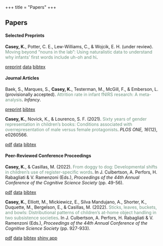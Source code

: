 +++
title = "Papers"
+++

## Papers

#### Selected Preprints
**Casey, K.**, Potter, C. E., Lew-Williams, C., & Wojcik, E. H. (under review). <span style="color:#6f9580">Moving beyond “nouns in the lab”: Using naturalistic data to understand why infants’ first words include uh-oh and hi</span>.

<a href="https://psyarxiv.com/xbyr3/" class="button" target="_blank">preprint</a>
<a href="https://osf.io/tdbqn/" class="button" target="_blank"> data</a> 
<a href="/bibtex/casey2021moving.bib/" class="button" download="casey2021moving.bib">bibtex</a>

#### Journal Articles

Baek, S., Marques, S., **Casey, K.**, Testerman, M., McGill, F., & Emberson, L. (provisionally accepted). <span style="color:#6f9580">Attrition rate in infant fNIRS research: A meta-analysis</span>. _Infancy_.

<a href="https://www.biorxiv.org/content/10.1101/2021.06.15.448526v1.abstract" class="button" target="_blank">preprint</a>
<a href="/bibtex/baek2021attrition.bib/" class="button" download="baek2021attrition.bib">bibtex</a>

**Casey, K.**, Novick, K., & Lourenco, S. F. (2021). <span style="color:#6f9580">Sixty years of gender representation in children’s books: Conditions associated with overrepresentation of male versus female protagonists</span>. _PLOS ONE, 16_(12), e0260566.

<a href="/papers/casey2021sixty.pdf" class="button" target="_blank">pdf</a> <a href="https://osf.io/97gfk/" class="button" target="_blank">data</a> 
<a href="/bibtex/casey2021sixty.bib/" class="button" download="casey2021sixty.bib">bibtex</a>

#### Peer-Reviewed Conference Proceedings

**Casey, K.**, & Casillas, M. (2022). <span style="color:#6f9580">From doggy to dog: Developmental shifts in children’s use of register-specific words</span>. In J. Culbertson, A. Perfors, H. Rabagliati & V. Ramenzoni (Eds.), _Proceedings of the 44th Annual Conference of the Cognitive Science Society_ (pp. 49-56).

<a href="/papers/casey2022doggy.pdf" class="button" target="_blank">pdf</a>
<a href="https://github.com/kennedycasey/RegisterShift" class="button" target="_blank">data</a> 
<a href="/bibtex/casey2022doggy.bib/" class="button" download="casey2022doggy.bib">bibtex</a>


**Casey, K.**, Elliott, M., Mickiewicz, E., Silva Mandujano, A., Shorter, K., Duquette, M., Bergelson, E., & Casillas, M. (2022). <span style="color:#6f9580">Sticks, leaves, buckets, and bowls: Distributional patterns of children’s at-home object handling in two subsistence societies</span>. In J. Culbertson, A. Perfors, H. Rabagliati & V. Ramenzoni (Eds.), _Proceedings of the 44th Annual Conference of the Cognitive Science Society_ (pp. 927-933).

<a href="/papers/casey2022sticks.pdf" class="button" target="_blank">pdf</a> 
<a href="https://github.com/kennedycasey/daylong-object-ids" class="button" target="_blank"> data</a> 
<a href="/bibtex/casey2022sticks.bib/" class="button" download="casey2022sticks.bib">bibtex</a>
<a href="https://aclew.shinyapps.io/CogSci-TSE-ROS-objects/" class="button" target="_blank"> shiny app</a>